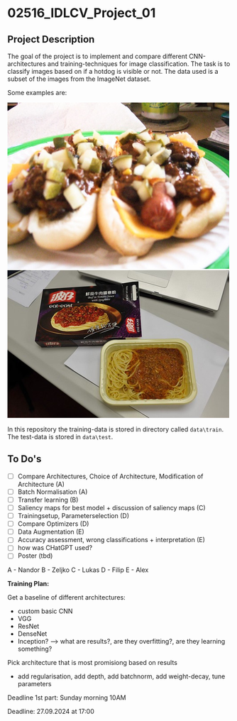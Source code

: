 # 02516_IDLCV_Project_01

## Project Description

The goal of the project is to implement and compare different CNN-architectures and training-techniques for image classification. The task is to classify images based on if a hotdog is visible or not. The data used is a subset of the images from the ImageNet dataset.

Some examples are:

![hotdog](docs/chilidog%20(12).jpg) ![no hotdog](docs/food%20(15).jpg)

In this repository the training-data is stored in directory called `data\train`. The test-data is stored in `data\test`.

## To Do's

- [ ] Compare Architectures, Choice of Architecture, Modification of Architecture (A)
- [ ] Batch Normalisation (A)
- [ ] Transfer learning (B)
- [ ] Saliency maps for best model + discussion of saliency maps (C)
- [ ] Trainingsetup, Parameterselection (D)
- [ ] Compare Optimizers (D)
- [ ] Data Augmentation (E)
- [ ] Accuracy assessment, wrong classifications + interpretation (E)
- [ ] how was CHatGPT used?
- [ ] Poster (tbd)

A - Nandor
B - Zeljko
C - Lukas
D - Filip
E - Alex

**Training Plan:**

Get a baseline of different architectures:
- custom basic CNN
- VGG
- ResNet
- DenseNet
- Inception?
--> what are results?, are they overfitting?, are they learning something?

Pick architecture that is most promisiong based on results
- add regularisation, add depth, add batchnorm, add weight-decay, tune parameters

Deadline 1st part: Sunday morning 10AM 

Deadline: 27.09.2024 at 17:00